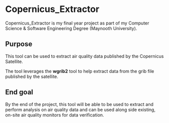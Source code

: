 # Copernicus_Extractor
Copernicus_Extractor is my final year project as part of my Computer Science & Software Engineering Degree (Maynooth University).

## Purpose  
This tool can be used to extract air quality data published by the Copernicus Satellite.

The tool leverages the __wgrib2__ tool to help extract data from the grib file published by the satellite.

## End goal
By the end of the project, this tool will be able to be used to extract and perform analysis on air quality data and can be used along side existing, on-site air quality monitors for data verification.
